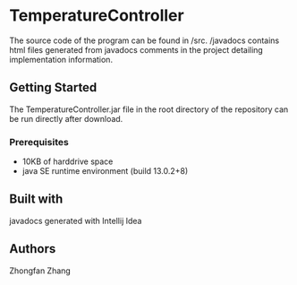 # TemperatureController
The source code of the program can be found in /src. /javadocs contains html files generated from javadocs comments in the project detailing implementation information.
## Getting Started
The TemperatureController.jar file in the root directory of the repository can be run directly after download.
### Prerequisites
- 10KB of harddrive space
- java SE runtime environment (build 13.0.2+8)
## Built with
javadocs generated with Intellij Idea
## Authors
Zhongfan Zhang
